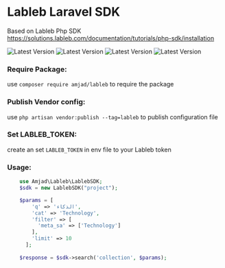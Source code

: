 # Lableb Laravel SDK
Based on Lableb Php SDK https://solutions.lableb.com/documentation/tutorials/php-sdk/installation 


![Latest Version](https://img.shields.io/github/issues/amjad-mahfoud/lableb-laravel-sdk?style=for-the-badge)
![Latest Version](https://img.shields.io/github/forks/amjad-mahfoud/lableb-laravel-sdk?style=for-the-badge)
![Latest Version](https://img.shields.io/github/stars/amjad-mahfoud/lableb-laravel-sdk?style=for-the-badge)
![Latest Version](https://img.shields.io/github/license/amjad-mahfoud/lableb-laravel-sdk?style=for-the-badge)

### Require Package:
use ```composer require amjad/lableb``` to require the package

### Publish Vendor config:
use ```php artisan vendor:publish --tag=lableb``` to publish configuration file

### Set LABLEB_TOKEN: 
create an set ```LABLEB_TOKEN``` in env file to your Lableb token

### Usage:

```php
    use Amjad\Lableb\LablebSDK;
    $sdk = new LablebSDK("project");

    $params = [
        'q' => 'الذكاء',
        'cat' => 'Technology',
        'filter' => [
          'meta_sa' => ['Technology']
        ],
        'limit' => 10
      ];
  
    $response = $sdk->search('collection', $params);
```
